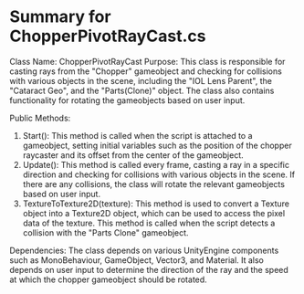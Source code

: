 # Summary for ChopperPivotRayCast.cs


Class Name: ChopperPivotRayCast
Purpose: This class is responsible for casting rays from the "Chopper" gameobject and checking for collisions with various objects in the scene, including the "IOL Lens Parent", the "Cataract Geo", and the "Parts(Clone)" object. The class also contains functionality for rotating the gameobjects based on user input.

Public Methods:

1. Start(): This method is called when the script is attached to a gameobject, setting initial variables such as the position of the chopper raycaster and its offset from the center of the gameobject.
2. Update(): This method is called every frame, casting a ray in a specific direction and checking for collisions with various objects in the scene. If there are any collisions, the class will rotate the relevant gameobjects based on user input.
3. TextureToTexture2D(texture): This method is used to convert a Texture object into a Texture2D object, which can be used to access the pixel data of the texture. This method is called when the script detects a collision with the "Parts Clone" gameobject.

Dependencies: The class depends on various UnityEngine components such as MonoBehaviour, GameObject, Vector3, and Material. It also depends on user input to determine the direction of the ray and the speed at which the chopper gameobject should be rotated.
